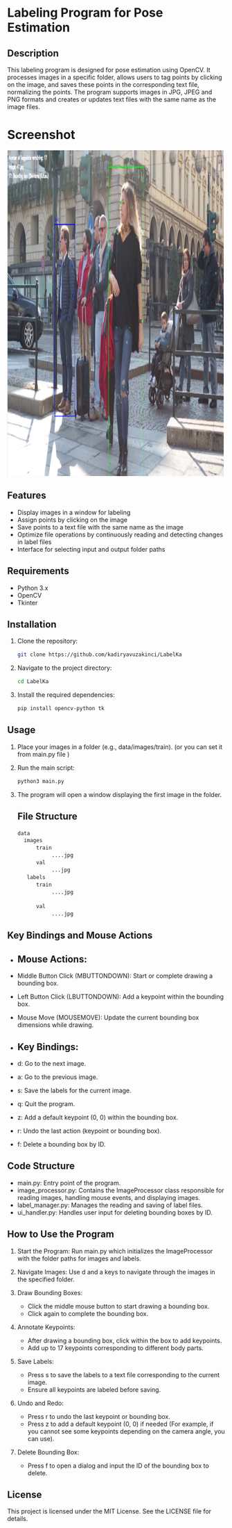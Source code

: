 # Labeling Program for Pose Estimation

## Description

This labeling program is designed for pose estimation using OpenCV. It processes images in a specific folder, allows users to tag points by clicking on the image, and saves these points in the corresponding text file, normalizing the points. The program supports images in JPG, JPEG and PNG formats and creates or updates text files with the same name as the image files.

# Screenshot

<img src="LabelKa.png" alt="alt text" width="500" height="750">

## Features

- Display images in a window for labeling
- Assign points by clicking on the image
- Save points to a text file with the same name as the image
- Optimize file operations by continuously reading and detecting changes in label files
- Interface for selecting input and output folder paths

## Requirements

- Python 3.x
- OpenCV
- Tkinter

## Installation

1. Clone the repository:
   ```sh
   git clone https://github.com/kadiryavuzakinci/LabelKa

2. Navigate to the project directory:
   ```sh
   cd LabelKa

 3. Install the required dependencies:
    ```sh
    pip install opencv-python tk

## Usage

1. Place your images in a folder (e.g., data/images/train). (or you can set it from main.py file ) 

2. Run the main script:
   ```sh
   python3 main.py

3. The program will open a window displaying the first image in the folder.

   ## File Structure
    ```bash
    data
      images
          train
               ....jpg
          val
               ...jpg
       labels
          train
               ....jpg
      
          val
               ....jpg

## Key Bindings and Mouse Actions
 * ## Mouse Actions:

* Middle Button Click (MBUTTONDOWN): Start or complete drawing a bounding box.
* Left Button Click (LBUTTONDOWN): Add a keypoint within the bounding box.
* Mouse Move (MOUSEMOVE): Update the current bounding box dimensions while drawing.

* ## Key Bindings:

* d: Go to the next image.
* a: Go to the previous image.
* s: Save the labels for the current image.
* q: Quit the program.
* z: Add a default keypoint (0, 0) within the bounding box.
* r: Undo the last action (keypoint or bounding box).
* f: Delete a bounding box by ID.

## Code Structure
* main.py: Entry point of the program.
* image_processor.py: Contains the ImageProcessor class responsible for reading images, handling mouse events, and displaying images.
* label_manager.py: Manages the reading and saving of label files.
* ui_handler.py: Handles user input for deleting bounding boxes by ID.


## How to Use the Program
1. Start the Program: Run main.py which initializes the ImageProcessor with the folder paths for images and labels.

2. Navigate Images: Use d and a keys to navigate through the images in the specified folder.

3. Draw Bounding Boxes:

   * Click the middle mouse button to start drawing a bounding box.
   * Click again to complete the bounding box.

4. Annotate Keypoints:

   * After drawing a bounding box, click within the box to add keypoints.
   * Add up to 17 keypoints corresponding to different body parts.

5. Save Labels:

   * Press s to save the labels to a text file corresponding to the current image.
   * Ensure all keypoints are labeled before saving.

6. Undo and Redo:
   * Press r to undo the last keypoint or bounding box.
   * Press z to add a default keypoint (0, 0) if needed (For example, if you cannot see some keypoints depending on the camera angle, you can use).

7. Delete Bounding Box:

   * Press f to open a dialog and input the ID of the bounding box to delete.


## License
 This project is licensed under the MIT License. See the LICENSE file for details.
